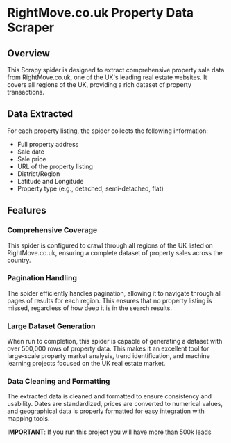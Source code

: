 # RightMove.co.uk Property Data Scraper

## Overview

This Scrapy spider is designed to extract comprehensive property sale data from RightMove.co.uk, one of the UK's leading real estate websites. It covers all regions of the UK, providing a rich dataset of property transactions.

## Data Extracted

For each property listing, the spider collects the following information:

- Full property address
- Sale date
- Sale price
- URL of the property listing
- District/Region
- Latitude and Longitude
- Property type (e.g., detached, semi-detached, flat)

## Features

### Comprehensive Coverage

This spider is configured to crawl through all regions of the UK listed on RightMove.co.uk, ensuring a complete dataset of property sales across the country.

### Pagination Handling

The spider efficiently handles pagination, allowing it to navigate through all pages of results for each region. This ensures that no property listing is missed, regardless of how deep it is in the search results.

### Large Dataset Generation

When run to completion, this spider is capable of generating a dataset with over 500,000 rows of property data. This makes it an excellent tool for large-scale property market analysis, trend identification, and machine learning projects focused on the UK real estate market.

### Data Cleaning and Formatting

The extracted data is cleaned and formatted to ensure consistency and usability. Dates are standardized, prices are converted to numerical values, and geographical data is properly formatted for easy integration with mapping tools.

**IMPORTANT**: If you run this project you will have more than 500k leads